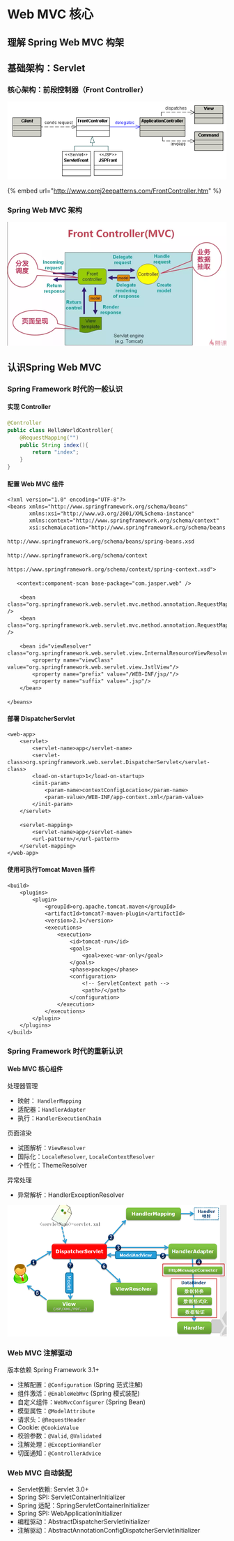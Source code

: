 # Web MVC 核心

## 理解 Spring Web MVC 构架

## 基础架构：Servlet

### 核心架构：前段控制器（Front Controller）

![](../../.gitbook/assets/image%20%281%29.png)

{% embed url="http://www.corej2eepatterns.com/FrontController.htm" %}

### Spring Web MVC 架构

![](../../.gitbook/assets/image%20%283%29.png)

## 认识Spring Web MVC

### Spring Framework 时代的一般认识

#### 实现 Controller

```java
@Controller
public class HelloWorldController{
    @RequestMapping("")
    public String index(){
        return "index";
    }
}
```

#### 配置 Web MVC 组件

```markup
<?xml version="1.0" encoding="UTF-8"?>
<beans xmlns="http://www.springframework.org/schema/beans"
       xmlns:xsi="http://www.w3.org/2001/XMLSchema-instance"
       xmlns:context="http://www.springframework.org/schema/context"
       xsi:schemaLocation="http://www.springframework.org/schema/beans
	   					   http://www.springframework.org/schema/beans/spring-beans.xsd
	   					   http://www.springframework.org/schema/context
	   					   https://www.springframework.org/schema/context/spring-context.xsd">

   <context:component-scan base-package="com.jasper.web" />

    <bean class="org.springframework.web.servlet.mvc.method.annotation.RequestMappingHandlerMapping" />
    <bean class="org.springframework.web.servlet.mvc.method.annotation.RequestMappingHandlerAdapter" />

    <bean id="viewResolver" class="org.springframework.web.servlet.view.InternalResourceViewResolver">
        <property name="viewClass" value="org.springframework.web.servlet.view.JstlView"/>
        <property name="prefix" value="/WEB-INF/jsp/"/>
        <property name="suffix" value=".jsp"/>
    </bean>

</beans>
```

#### 部署 DispatcherServlet

```markup
<web-app>
    <servlet>
        <servlet-name>app</servlet-name>
        <servlet-class>org.springframework.web.servlet.DispatcherServlet</servlet-class>
        <load-on-startup>1</load-on-startup>
        <init-param>
            <param-name>contextConfigLocation</param-name>
            <param-value>/WEB-INF/app-context.xml</param-value>
        </init-param>
    </servlet>

    <servlet-mapping>
        <servlet-name>app</servlet-name>
        <url-pattern>/</url-pattern>
    </servlet-mapping>
</web-app>
```

#### 使用可执行Tomcat Maven 插件

```markup
<build>
    <plugins>
        <plugin>
            <groupId>org.apache.tomcat.maven</groupId>
            <artifactId>tomcat7-maven-plugin</artifactId>
            <version>2.1</version>
            <executions>
                <execution>
                    <id>tomcat-run</id>
                    <goals>
                        <goal>exec-war-only</goal>
                    </goals>
                    <phase>package</phase>
                    <configuration>
                        <!-- ServletContext path -->
                        <path>/</path>
                    </configuration>
                </execution>
            </executions>
        </plugin>
    </plugins>
</build>
```

### Spring Framework 时代的重新认识

#### Web MVC 核心组件

处理器管理

* 映射： `HandlerMapping`
* 适配器：`HandlerAdapter`
* 执行：`HandlerExecutionChain`

页面渲染

* 试图解析：`ViewResolver`
* 国际化：`LocaleResolver`, `LocaleContextResolver`
* 个性化：ThemeResolver

异常处理

* 异常解析：HandlerExceptionResolver

![](../../.gitbook/assets/image%20%282%29.png)

### Web MVC 注解驱动

版本依赖 Spring Framework 3.1+

* 注解配置：`@Configuration` \(Spring 范式注解\)
* 组件激活：`@EnableWebMvc` \(Spring 模式装配\)
* 自定义组件：`WebMvcConfigurer` \(Spring Bean\)
* 模型属性：`@ModelAttribute`
* 请求头：`@RequestHeader`
* Cookie: `@CookieValue`
* 校验参数：`@Valid`, `@Validated`
* 注解处理：`@ExceptionHandler`
* 切面通知：`@ControllerAdvice`

### Web MVC 自动装配

* Servlet依赖: Servlet 3.0+
* Spring SPI:  ServletContainerInitializer
* Spring 适配：SpringServletContainerInitializer
* Spring SPI: WebApplicationInitializer
* 编程驱动：AbstractDispatcherServletInitializer
* 注解驱动：AbstractAnnotationConfigDispatcherServletInitializer



